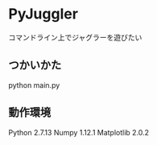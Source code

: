 # PyJuggler
コマンドライン上でジャグラーを遊びたい

## つかいかた
python main.py

## 動作環境
Python 2.7.13
Numpy 1.12.1
Matplotlib 2.0.2
